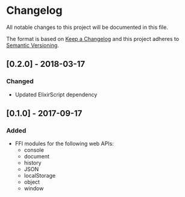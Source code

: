 # Changelog

All notable changes to this project will be documented in this file.

The format is based on [Keep a Changelog](http://keepachangelog.com/en/1.0.0/)
and this project adheres to [Semantic Versioning](http://semver.org/spec/v2.0.0.html).

## [0.2.0] - 2018-03-17

### Changed

* Updated ElixirScript dependency

## [0.1.0] - 2017-09-17

### Added

* FFI modules for the following web APIs:
  * console
  * document
  * history
  * JSON
  * localStorage
  * object
  * window
